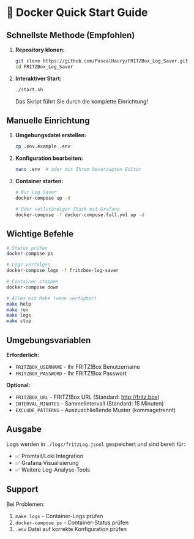 # 🐳 Docker Quick Start Guide

## Schnellste Methode (Empfohlen)

1. **Repository klonen:**

   ```bash
   git clone https://github.com/PascalHaury/FRITZBox_Log_Saver.git
   cd FRITZBox_Log_Saver
   ```

2. **Interaktiver Start:**
   ```bash
   ./start.sh
   ```
   Das Skript führt Sie durch die komplette Einrichtung!

## Manuelle Einrichtung

1. **Umgebungsdatei erstellen:**

   ```bash
   cp .env.example .env
   ```

2. **Konfiguration bearbeiten:**

   ```bash
   nano .env  # oder mit Ihrem bevorzugten Editor
   ```

3. **Container starten:**

   ```bash
   # Nur Log Saver
   docker-compose up -d

   # Oder vollständiger Stack mit Grafana
   docker-compose -f docker-compose.full.yml up -d
   ```

## Wichtige Befehle

```bash
# Status prüfen
docker-compose ps

# Logs verfolgen
docker-compose logs -f fritzbox-log-saver

# Container stoppen
docker-compose down

# Alles mit Make (wenn verfügbar)
make help
make run
make logs
make stop
```

## Umgebungsvariablen

**Erforderlich:**

- `FRITZBOX_USERNAME` - Ihr FRITZ!Box Benutzername
- `FRITZBOX_PASSWORD` - Ihr FRITZ!Box Passwort

**Optional:**

- `FRITZBOX_URL` - FRITZ!Box URL (Standard: http://fritz.box)
- `INTERVAL_MINUTES` - Sammelintervall (Standard: 15 Minuten)
- `EXCLUDE_PATTERNS` - Auszuschließende Muster (kommagetrennt)

## Ausgabe

Logs werden in `./logs/fritzLog.jsonl` gespeichert und sind bereit für:

- ✅ Promtail/Loki Integration
- ✅ Grafana Visualisierung
- ✅ Weitere Log-Analyse-Tools

## Support

Bei Problemen:

1. `make logs` - Container-Logs prüfen
2. `docker-compose ps` - Container-Status prüfen
3. `.env` Datei auf korrekte Konfiguration prüfen
